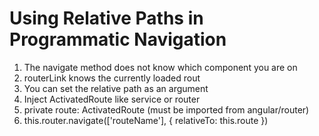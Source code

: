 # Using Relative Paths in Programmatic Navigation
01. The navigate method does not know which component you are on
02. routerLink knows the currently loaded rout
03. You can set the relative path as an argument
04. Inject ActivatedRoute like service or router
05. private route: ActivatedRoute (must be imported from angular/router)
06. this.router.navigate(['routeName'], { relativeTo: this.route })